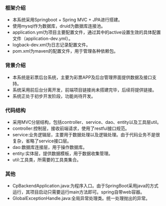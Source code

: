### 框架介绍 
- 本系统采用Springboot + Spring MVC + JPA进行搭建。
- 使用mysql作为数据库，druid为数据库连接池。
- application.yml为项目主要配置文件，通过其中的active设置生效的具体配置文件（application-dev.yml）。
- logback-dev.xml为日志记录配置文件。
- pom.xml为maven的配置文件，用于管理各种依赖包。

### 背景介绍
- 本系统是彩票后台系统，主要为彩票APP及后台管理界面提供数据及接口支持。
- 系统采用前后台分离开发，前端项目链接尚未搭建完毕，后续将提供链接。
- 系统正处于初步开发阶段，功能尚待开发。

### 代码结构
- 采用MVC分层结构，包括controller、service、dao、entity以及工具层util。
- controller:控制层，接收前端请求，使用了restful接口规范。
- service:业务逻辑层，主要用于数据处理以及逻辑处理。由于代码业务不是很复杂，省略了service接口层。
- dao:数据库连接层，用于操作数据库。
- entity:实体层，提供数据模板，用于数据收集管理。
- util:工具类，所需要的工具类集合。

### 其他
- CpBackendApplication.java:为程序入口。由于SpringBoot采用java的方式运行，其项目启动只需要运行main方法即可。spring自带web容器。
- GlobalExceptionHandle.java:全局异常处理类。统一处理抛出的异常。